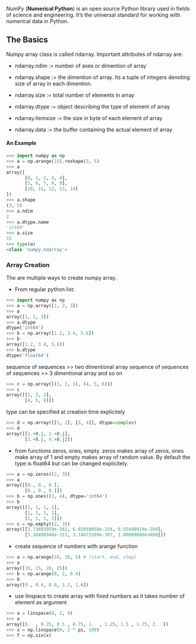 NumPy (**Numerical Python**) is an open source Python library used in fields of science and engineering. It’s the universal standard for working with numerical data in Python.

## The Basics
Numpy array class is called ndarray. Important attributes of ndarray are:

- ndarray.ndim := number of axes or dimention of array

- ndarray.shape := the dimention of array. Its a tuple of integers denoting size of array in each dimention.

- ndarray.size := total number of elements in array

- ndarray.dtype := object describing the type of element of array

- ndarray.itemsize := the size in byte of each element of array

- ndarray.data := the buffer containing the actual element of array

#### An Example
```python
>>> import numpy as np
>>> a = np.arange(15).reshape(3, 5)
>>> a
array([
	   [0, 1, 2, 3, 4],
	   [5, 6, 7, 8, 9],
	   [10, 11, 12, 13, 14]
])
>>> a.shape
(3, 5)
>>> a.ndim
2
>>> a.dtype.name
'int64'
>>> a.size
15
>>> type(a)
<class 'numpy.ndarray'>
```

### Array Creation
The are multiple ways to create numpy array.

- From regular python list:
```python
>>> import numpy as np
>>> a = np.array([1, 2, 3])
>>> a
array([1, 2, 3])
>>> a.dtype
dtype('int64')
>>> b = np.array([1.2, 3.4, 5.6])
>>> b
array([1.2, 3.4, 5.6])
>>> b.dtype
dtype('float64')
```

sequence of sequences >> two dimentional array
sequence of sequences of sequences >> 3 dimentional array and so on

```python
>>> c = np.array([(1, 2, 3), (4, 5, 6)])
>>> c
array([[1, 2, 3],
	   [4, 5, 6]])
```

type can be specified at creation time explicitely
```python
>>> d = np.array([[1, 2], [3, 4]], dtype=complex)
>>> d
array([[1.+0.j, 2.+0.j],
       [3.+0.j, 4.+0.j]])
```

- from functions zeros, ones, empty. zeros makes array of zeros, ones make array of 1 and empty makes array of random value. By default the type is float64 but can be changed explicitely.
```python
>>> a = np.zeros((2, 3))
>>> a
array([[0., 0., 0.],
	   [0., 0., 0.]])
>>> b = np.ones((3, 4), dtype='int64')
>>> b
array([[1, 1, 1, 1],
	   [1, 1, 1, 1],
	   [1, 1, 1, 1]])
>>> c = np.empty((2, 3))
array([[3.73603959e-262, 6.02658058e-154, 6.55490914e-260],
       [5.30498948e-313, 3.14673309e-307, 1.00000000e+000]])
```

- create sequence of numbers with arange function
```python
>>> a = np.arange(10, 30, 5) # (start, end, step)
>>> a
array([10, 15, 20, 25])
>>> b = np.arange(0, 2, 0.4)
>>> b
array([0., 0.4, 0.8, 1.2, 1.6])
```

- use linspace to create array with fixed numbers as it takes number of element as argument
```python
>>> a = linspace(0, 2, 9)
>>> a
array([0.  , 0.25, 0.5 , 0.75, 1.  , 1.25, 1.5 , 1.75, 2.  ])
>>> x = np.linspace(0, 2 * pi, 100)
>>> f = np.sin(x)
```

